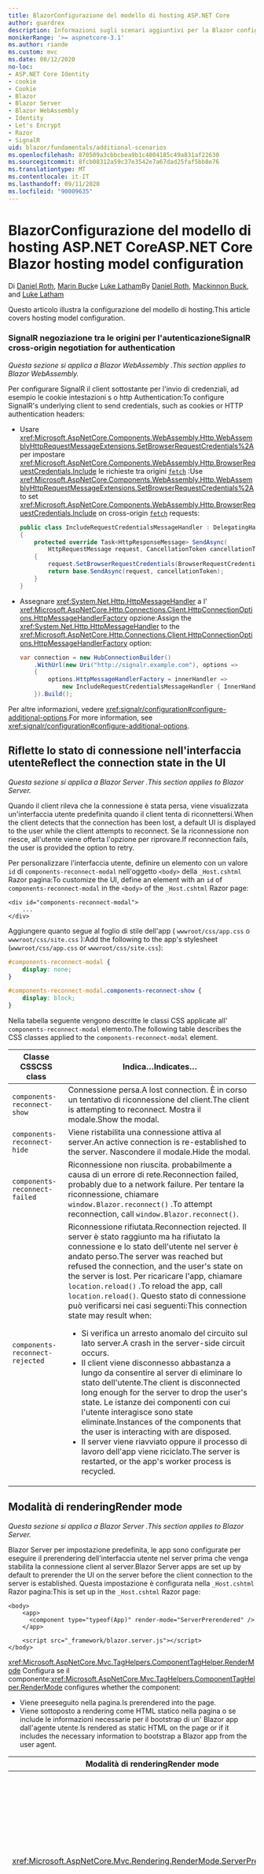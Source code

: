 ```yaml
---
title: BlazorConfigurazione del modello di hosting ASP.NET Core
author: guardrex
description: Informazioni sugli scenari aggiuntivi per la Blazor configurazione del modello di hosting di ASP.NET Core.
monikerRange: '>= aspnetcore-3.1'
ms.author: riande
ms.custom: mvc
ms.date: 08/12/2020
no-loc:
- ASP.NET Core Identity
- cookie
- Cookie
- Blazor
- Blazor Server
- Blazor WebAssembly
- Identity
- Let's Encrypt
- Razor
- SignalR
uid: blazor/fundamentals/additional-scenarios
ms.openlocfilehash: 870509a3cbbcbea9b1c4804185c49a831af22630
ms.sourcegitcommit: 8fcb08312a59c37e3542e7a67dad25faf5bb8e76
ms.translationtype: MT
ms.contentlocale: it-IT
ms.lasthandoff: 09/11/2020
ms.locfileid: "90009635"
---
```

# <a name="aspnet-core-no-locblazor-hosting-model-configuration"></a><span data-ttu-id="208dd-103">BlazorConfigurazione del modello di hosting ASP.NET Core</span><span class="sxs-lookup"><span data-stu-id="208dd-103">ASP.NET Core Blazor hosting model configuration</span></span>

<span data-ttu-id="208dd-104">Di [Daniel Roth](https://github.com/danroth27), [Marin Buck](https://github.com/MackinnonBuck)e [Luke Latham](https://github.com/guardrex)</span><span class="sxs-lookup"><span data-stu-id="208dd-104">By [Daniel Roth](https://github.com/danroth27), [Mackinnon Buck](https://github.com/MackinnonBuck), and [Luke Latham](https://github.com/guardrex)</span></span>

<span data-ttu-id="208dd-105">Questo articolo illustra la configurazione del modello di hosting.</span><span class="sxs-lookup"><span data-stu-id="208dd-105">This article covers hosting model configuration.</span></span>

### <a name="no-locsignalr-cross-origin-negotiation-for-authentication"></a><span data-ttu-id="208dd-106">SignalR negoziazione tra le origini per l'autenticazione</span><span class="sxs-lookup"><span data-stu-id="208dd-106">SignalR cross-origin negotiation for authentication</span></span>

<span data-ttu-id="208dd-107">*Questa sezione si applica a Blazor WebAssembly .*</span><span class="sxs-lookup"><span data-stu-id="208dd-107">*This section applies to Blazor WebAssembly.*</span></span>

<span data-ttu-id="208dd-108">Per configurare SignalR il client sottostante per l'invio di credenziali, ad esempio le cookie intestazioni s o http Authentication:</span><span class="sxs-lookup"><span data-stu-id="208dd-108">To configure SignalR's underlying client to send credentials, such as cookies or HTTP authentication headers:</span></span>

* <span data-ttu-id="208dd-109">Usare <xref:Microsoft.AspNetCore.Components.WebAssembly.Http.WebAssemblyHttpRequestMessageExtensions.SetBrowserRequestCredentials%2A> per impostare <xref:Microsoft.AspNetCore.Components.WebAssembly.Http.BrowserRequestCredentials.Include> le richieste tra origini [`fetch`](https://developer.mozilla.org/docs/Web/API/Fetch_API/Using_Fetch) :</span><span class="sxs-lookup"><span data-stu-id="208dd-109">Use <xref:Microsoft.AspNetCore.Components.WebAssembly.Http.WebAssemblyHttpRequestMessageExtensions.SetBrowserRequestCredentials%2A> to set <xref:Microsoft.AspNetCore.Components.WebAssembly.Http.BrowserRequestCredentials.Include> on cross-origin [`fetch`](https://developer.mozilla.org/docs/Web/API/Fetch_API/Using_Fetch) requests:</span></span>

  ```csharp
  public class IncludeRequestCredentialsMessageHandler : DelegatingHandler
  {
      protected override Task<HttpResponseMessage> SendAsync(
          HttpRequestMessage request, CancellationToken cancellationToken)
      {
          request.SetBrowserRequestCredentials(BrowserRequestCredentials.Include);
          return base.SendAsync(request, cancellationToken);
      }
  }
  ```

* <span data-ttu-id="208dd-110">Assegnare <xref:System.Net.Http.HttpMessageHandler> a l' <xref:Microsoft.AspNetCore.Http.Connections.Client.HttpConnectionOptions.HttpMessageHandlerFactory> opzione:</span><span class="sxs-lookup"><span data-stu-id="208dd-110">Assign the <xref:System.Net.Http.HttpMessageHandler> to the <xref:Microsoft.AspNetCore.Http.Connections.Client.HttpConnectionOptions.HttpMessageHandlerFactory> option:</span></span>

  ```csharp
  var connection = new HubConnectionBuilder()
      .WithUrl(new Uri("http://signalr.example.com"), options =>
      {
          options.HttpMessageHandlerFactory = innerHandler => 
              new IncludeRequestCredentialsMessageHandler { InnerHandler = innerHandler };
      }).Build();
  ```

<span data-ttu-id="208dd-111">Per altre informazioni, vedere <xref:signalr/configuration#configure-additional-options>.</span><span class="sxs-lookup"><span data-stu-id="208dd-111">For more information, see <xref:signalr/configuration#configure-additional-options>.</span></span>

## <a name="reflect-the-connection-state-in-the-ui"></a><span data-ttu-id="208dd-112">Riflette lo stato di connessione nell'interfaccia utente</span><span class="sxs-lookup"><span data-stu-id="208dd-112">Reflect the connection state in the UI</span></span>

<span data-ttu-id="208dd-113">*Questa sezione si applica a Blazor Server .*</span><span class="sxs-lookup"><span data-stu-id="208dd-113">*This section applies to Blazor Server.*</span></span>

<span data-ttu-id="208dd-114">Quando il client rileva che la connessione è stata persa, viene visualizzata un'interfaccia utente predefinita quando il client tenta di riconnettersi.</span><span class="sxs-lookup"><span data-stu-id="208dd-114">When the client detects that the connection has been lost, a default UI is displayed to the user while the client attempts to reconnect.</span></span> <span data-ttu-id="208dd-115">Se la riconnessione non riesce, all'utente viene offerta l'opzione per riprovare.</span><span class="sxs-lookup"><span data-stu-id="208dd-115">If reconnection fails, the user is provided the option to retry.</span></span>

<span data-ttu-id="208dd-116">Per personalizzare l'interfaccia utente, definire un elemento con un valore `id` di `components-reconnect-modal` nell'oggetto `<body>` della `_Host.cshtml` Razor pagina:</span><span class="sxs-lookup"><span data-stu-id="208dd-116">To customize the UI, define an element with an `id` of `components-reconnect-modal` in the `<body>` of the `_Host.cshtml` Razor page:</span></span>

```cshtml
<div id="components-reconnect-modal">
    ...
</div>
```

<span data-ttu-id="208dd-117">Aggiungere quanto segue al foglio di stile dell'app ( `wwwroot/css/app.css` o `wwwroot/css/site.css` ):</span><span class="sxs-lookup"><span data-stu-id="208dd-117">Add the following to the app's stylesheet (`wwwroot/css/app.css` or `wwwroot/css/site.css`):</span></span>

```css
#components-reconnect-modal {
    display: none;
}

#components-reconnect-modal.components-reconnect-show {
    display: block;
}
```

<span data-ttu-id="208dd-118">Nella tabella seguente vengono descritte le classi CSS applicate all' `components-reconnect-modal` elemento.</span><span class="sxs-lookup"><span data-stu-id="208dd-118">The following table describes the CSS classes applied to the `components-reconnect-modal` element.</span></span>

| <span data-ttu-id="208dd-119">Classe CSS</span><span class="sxs-lookup"><span data-stu-id="208dd-119">CSS class</span></span>                       | <span data-ttu-id="208dd-120">Indica&hellip;</span><span class="sxs-lookup"><span data-stu-id="208dd-120">Indicates&hellip;</span></span> |
| ------------------------------- | ----------------- |
| `components-reconnect-show`     | <span data-ttu-id="208dd-121">Connessione persa.</span><span class="sxs-lookup"><span data-stu-id="208dd-121">A lost connection.</span></span> <span data-ttu-id="208dd-122">È in corso un tentativo di riconnessione del client.</span><span class="sxs-lookup"><span data-stu-id="208dd-122">The client is attempting to reconnect.</span></span> <span data-ttu-id="208dd-123">Mostra il modale.</span><span class="sxs-lookup"><span data-stu-id="208dd-123">Show the modal.</span></span> |
| `components-reconnect-hide`     | <span data-ttu-id="208dd-124">Viene ristabilita una connessione attiva al server.</span><span class="sxs-lookup"><span data-stu-id="208dd-124">An active connection is re-established to the server.</span></span> <span data-ttu-id="208dd-125">Nascondere il modale.</span><span class="sxs-lookup"><span data-stu-id="208dd-125">Hide the modal.</span></span> |
| `components-reconnect-failed`   | <span data-ttu-id="208dd-126">Riconnessione non riuscita. probabilmente a causa di un errore di rete.</span><span class="sxs-lookup"><span data-stu-id="208dd-126">Reconnection failed, probably due to a network failure.</span></span> <span data-ttu-id="208dd-127">Per tentare la riconnessione, chiamare `window.Blazor.reconnect()` .</span><span class="sxs-lookup"><span data-stu-id="208dd-127">To attempt reconnection, call `window.Blazor.reconnect()`.</span></span> |
| `components-reconnect-rejected` | <span data-ttu-id="208dd-128">Riconnessione rifiutata.</span><span class="sxs-lookup"><span data-stu-id="208dd-128">Reconnection rejected.</span></span> <span data-ttu-id="208dd-129">Il server è stato raggiunto ma ha rifiutato la connessione e lo stato dell'utente nel server è andato perso.</span><span class="sxs-lookup"><span data-stu-id="208dd-129">The server was reached but refused the connection, and the user's state on the server is lost.</span></span> <span data-ttu-id="208dd-130">Per ricaricare l'app, chiamare `location.reload()` .</span><span class="sxs-lookup"><span data-stu-id="208dd-130">To reload the app, call `location.reload()`.</span></span> <span data-ttu-id="208dd-131">Questo stato di connessione può verificarsi nei casi seguenti:</span><span class="sxs-lookup"><span data-stu-id="208dd-131">This connection state may result when:</span></span><ul><li><span data-ttu-id="208dd-132">Si verifica un arresto anomalo del circuito sul lato server.</span><span class="sxs-lookup"><span data-stu-id="208dd-132">A crash in the server-side circuit occurs.</span></span></li><li><span data-ttu-id="208dd-133">Il client viene disconnesso abbastanza a lungo da consentire al server di eliminare lo stato dell'utente.</span><span class="sxs-lookup"><span data-stu-id="208dd-133">The client is disconnected long enough for the server to drop the user's state.</span></span> <span data-ttu-id="208dd-134">Le istanze dei componenti con cui l'utente interagisce sono state eliminate.</span><span class="sxs-lookup"><span data-stu-id="208dd-134">Instances of the components that the user is interacting with are disposed.</span></span></li><li><span data-ttu-id="208dd-135">Il server viene riavviato oppure il processo di lavoro dell'app viene riciclato.</span><span class="sxs-lookup"><span data-stu-id="208dd-135">The server is restarted, or the app's worker process is recycled.</span></span></li></ul> |

## <a name="render-mode"></a><span data-ttu-id="208dd-136">Modalità di rendering</span><span class="sxs-lookup"><span data-stu-id="208dd-136">Render mode</span></span>

<span data-ttu-id="208dd-137">*Questa sezione si applica a Blazor Server .*</span><span class="sxs-lookup"><span data-stu-id="208dd-137">*This section applies to Blazor Server.*</span></span>

<span data-ttu-id="208dd-138">Blazor Server per impostazione predefinita, le app sono configurate per eseguire il prerendering dell'interfaccia utente nel server prima che venga stabilita la connessione client al server.</span><span class="sxs-lookup"><span data-stu-id="208dd-138">Blazor Server apps are set up by default to prerender the UI on the server before the client connection to the server is established.</span></span> <span data-ttu-id="208dd-139">Questa impostazione è configurata nella `_Host.cshtml` Razor pagina:</span><span class="sxs-lookup"><span data-stu-id="208dd-139">This is set up in the `_Host.cshtml` Razor page:</span></span>

```cshtml
<body>
    <app>
      <component type="typeof(App)" render-mode="ServerPrerendered" />
    </app>

    <script src="_framework/blazor.server.js"></script>
</body>
```

<span data-ttu-id="208dd-140"><xref:Microsoft.AspNetCore.Mvc.TagHelpers.ComponentTagHelper.RenderMode> Configura se il componente:</span><span class="sxs-lookup"><span data-stu-id="208dd-140"><xref:Microsoft.AspNetCore.Mvc.TagHelpers.ComponentTagHelper.RenderMode> configures whether the component:</span></span>

* <span data-ttu-id="208dd-141">Viene preeseguito nella pagina.</span><span class="sxs-lookup"><span data-stu-id="208dd-141">Is prerendered into the page.</span></span>
* <span data-ttu-id="208dd-142">Viene sottoposto a rendering come HTML statico nella pagina o se include le informazioni necessarie per il bootstrap di un' Blazor app dall'agente utente.</span><span class="sxs-lookup"><span data-stu-id="208dd-142">Is rendered as static HTML on the page or if it includes the necessary information to bootstrap a Blazor app from the user agent.</span></span>

| <span data-ttu-id="208dd-143">Modalità di rendering</span><span class="sxs-lookup"><span data-stu-id="208dd-143">Render mode</span></span> | <span data-ttu-id="208dd-144">Descrizione</span><span class="sxs-lookup"><span data-stu-id="208dd-144">Description</span></span> |
| --- | --- |
| <xref:Microsoft.AspNetCore.Mvc.Rendering.RenderMode.ServerPrerendered> | <span data-ttu-id="208dd-145">Esegue il rendering del componente in HTML statico e include un marcatore per un' Blazor Server app.</span><span class="sxs-lookup"><span data-stu-id="208dd-145">Renders the component into static HTML and includes a marker for a Blazor Server app.</span></span> <span data-ttu-id="208dd-146">Quando l'agente utente viene avviato, questo marcatore viene usato per il bootstrap di un' Blazor app.</span><span class="sxs-lookup"><span data-stu-id="208dd-146">When the user-agent starts, this marker is used to bootstrap a Blazor app.</span></span> |
| <xref:Microsoft.AspNetCore.Mvc.Rendering.RenderMode.Server> | <span data-ttu-id="208dd-147">Esegue il rendering di un marcatore per un' Blazor Server app.</span><span class="sxs-lookup"><span data-stu-id="208dd-147">Renders a marker for a Blazor Server app.</span></span> <span data-ttu-id="208dd-148">L'output del componente non è incluso.</span><span class="sxs-lookup"><span data-stu-id="208dd-148">Output from the component isn't included.</span></span> <span data-ttu-id="208dd-149">Quando l'agente utente viene avviato, questo marcatore viene usato per il bootstrap di un' Blazor app.</span><span class="sxs-lookup"><span data-stu-id="208dd-149">When the user-agent starts, this marker is used to bootstrap a Blazor app.</span></span> |
| <xref:Microsoft.AspNetCore.Mvc.Rendering.RenderMode.Static> | <span data-ttu-id="208dd-150">Esegue il rendering del componente in HTML statico.</span><span class="sxs-lookup"><span data-stu-id="208dd-150">Renders the component into static HTML.</span></span> |

<span data-ttu-id="208dd-151">Il rendering dei componenti server da una pagina HTML statica non è supportato.</span><span class="sxs-lookup"><span data-stu-id="208dd-151">Rendering server components from a static HTML page isn't supported.</span></span>

## <a name="initialize-the-no-locblazor-circuit"></a><span data-ttu-id="208dd-152">Inizializzare il Blazor circuito</span><span class="sxs-lookup"><span data-stu-id="208dd-152">Initialize the Blazor circuit</span></span>

<span data-ttu-id="208dd-153">*Questa sezione si applica a Blazor Server .*</span><span class="sxs-lookup"><span data-stu-id="208dd-153">*This section applies to Blazor Server.*</span></span>

<span data-ttu-id="208dd-154">Configurare l'avvio manuale del Blazor Server [ SignalR circuito](xref:blazor/hosting-models#circuits) di un'app nel `Pages/_Host.cshtml` file:</span><span class="sxs-lookup"><span data-stu-id="208dd-154">Configure the manual start of a Blazor Server app's [SignalR circuit](xref:blazor/hosting-models#circuits) in the `Pages/_Host.cshtml` file:</span></span>

* <span data-ttu-id="208dd-155">Aggiungere un `autostart="false"` attributo al `<script>` tag per lo `blazor.server.js` script.</span><span class="sxs-lookup"><span data-stu-id="208dd-155">Add an `autostart="false"` attribute to the `<script>` tag for the `blazor.server.js` script.</span></span>
* <span data-ttu-id="208dd-156">Inserire uno script che chiama `Blazor.start` dopo il `blazor.server.js` tag dello script e all'interno del `</body>` tag di chiusura.</span><span class="sxs-lookup"><span data-stu-id="208dd-156">Place a script that calls `Blazor.start` after the `blazor.server.js` script's tag and inside the closing `</body>` tag.</span></span>

<span data-ttu-id="208dd-157">Quando `autostart` è disabilitato, qualsiasi aspetto dell'app che non dipende dal circuito funziona normalmente.</span><span class="sxs-lookup"><span data-stu-id="208dd-157">When `autostart` is disabled, any aspect of the app that doesn't depend on the circuit works normally.</span></span> <span data-ttu-id="208dd-158">Il routing lato client, ad esempio, è operativo.</span><span class="sxs-lookup"><span data-stu-id="208dd-158">For example, client-side routing is operational.</span></span> <span data-ttu-id="208dd-159">Tuttavia, qualsiasi aspetto che dipende dal circuito non è operativo fino a quando non `Blazor.start` viene chiamato il metodo.</span><span class="sxs-lookup"><span data-stu-id="208dd-159">However, any aspect that depends on the circuit isn't operational until `Blazor.start` is called.</span></span> <span data-ttu-id="208dd-160">Il comportamento dell'app è imprevedibile senza un circuito stabilito.</span><span class="sxs-lookup"><span data-stu-id="208dd-160">App behavior is unpredictable without an established circuit.</span></span> <span data-ttu-id="208dd-161">Ad esempio, i metodi dei componenti non vengono eseguiti mentre il circuito è disconnesso.</span><span class="sxs-lookup"><span data-stu-id="208dd-161">For example, component methods fail to execute while the circuit is disconnected.</span></span>

### <a name="initialize-no-locblazor-when-the-document-is-ready"></a><span data-ttu-id="208dd-162">Inizializza Blazor quando il documento è pronto</span><span class="sxs-lookup"><span data-stu-id="208dd-162">Initialize Blazor when the document is ready</span></span>

<span data-ttu-id="208dd-163">Per inizializzare l' Blazor app quando il documento è pronto:</span><span class="sxs-lookup"><span data-stu-id="208dd-163">To initialize the Blazor app when the document is ready:</span></span>

```cshtml
<body>

    ...

    <script autostart="false" src="_framework/blazor.server.js"></script>
    <script>
      document.addEventListener("DOMContentLoaded", function() {
        Blazor.start();
      });
    </script>
</body>
```

### <a name="chain-to-the-promise-that-results-from-a-manual-start"></a><span data-ttu-id="208dd-164">Concatenare a `Promise` che risulta da un avvio manuale</span><span class="sxs-lookup"><span data-stu-id="208dd-164">Chain to the `Promise` that results from a manual start</span></span>

<span data-ttu-id="208dd-165">Per eseguire attività aggiuntive, ad esempio l'inizializzazione dell'interoperabilità JS, usare `then` per concatenare a `Promise` che risulta da un'app manuale di Blazor avvio:</span><span class="sxs-lookup"><span data-stu-id="208dd-165">To perform additional tasks, such as JS interop initialization, use `then` to chain to the `Promise` that results from a manual Blazor app start:</span></span>

```cshtml
<body>

    ...

    <script autostart="false" src="_framework/blazor.server.js"></script>
    <script>
      Blazor.start().then(function () {
        ...
      });
    </script>
</body>
```

### <a name="configure-the-no-locsignalr-client"></a><span data-ttu-id="208dd-166">Configurare il SignalR client</span><span class="sxs-lookup"><span data-stu-id="208dd-166">Configure the SignalR client</span></span>

#### <a name="logging"></a><span data-ttu-id="208dd-167">Registrazione</span><span class="sxs-lookup"><span data-stu-id="208dd-167">Logging</span></span>

<span data-ttu-id="208dd-168">Per configurare la SignalR registrazione client, passare un oggetto di configurazione ( `configureSignalR` ) che chiama `configureLogging` con il livello di registrazione nel generatore client:</span><span class="sxs-lookup"><span data-stu-id="208dd-168">To configure SignalR client logging, pass in a configuration object (`configureSignalR`) that calls `configureLogging` with the log level on the client builder:</span></span>

```cshtml
<body>

    ...

    <script autostart="false" src="_framework/blazor.server.js"></script>
    <script>
      Blazor.start({
        configureSignalR: function (builder) {
          builder.configureLogging("information");
        }
      });
    </script>
</body>
```

<span data-ttu-id="208dd-169">Nell'esempio precedente, `information` è equivalente a un livello di log di <xref:Microsoft.Extensions.Logging.LogLevel.Information?displayProperty=nameWithType> .</span><span class="sxs-lookup"><span data-stu-id="208dd-169">In the preceding example, `information` is equivalent to a log level of <xref:Microsoft.Extensions.Logging.LogLevel.Information?displayProperty=nameWithType>.</span></span>

### <a name="modify-the-reconnection-handler"></a><span data-ttu-id="208dd-170">Modificare il gestore di riconnessione</span><span class="sxs-lookup"><span data-stu-id="208dd-170">Modify the reconnection handler</span></span>

<span data-ttu-id="208dd-171">Gli eventi di connessione del circuito del gestore di riconnessione possono essere modificati per comportamenti personalizzati, ad esempio:</span><span class="sxs-lookup"><span data-stu-id="208dd-171">The reconnection handler's circuit connection events can be modified for custom behaviors, such as:</span></span>

* <span data-ttu-id="208dd-172">Per inviare una notifica all'utente se la connessione viene eliminata.</span><span class="sxs-lookup"><span data-stu-id="208dd-172">To notify the user if the connection is dropped.</span></span>
* <span data-ttu-id="208dd-173">Per eseguire la registrazione (dal client) quando si connette un circuito.</span><span class="sxs-lookup"><span data-stu-id="208dd-173">To perform logging (from the client) when a circuit is connected.</span></span>

<span data-ttu-id="208dd-174">Per modificare gli eventi di connessione, registrare i callback per le seguenti modifiche della connessione:</span><span class="sxs-lookup"><span data-stu-id="208dd-174">To modify the connection events, register callbacks for the following connection changes:</span></span>

* <span data-ttu-id="208dd-175">Connessioni eliminate utilizzare `onConnectionDown` .</span><span class="sxs-lookup"><span data-stu-id="208dd-175">Dropped connections use `onConnectionDown`.</span></span>
* <span data-ttu-id="208dd-176">Le connessioni stabilite/ristabilite usano `onConnectionUp` .</span><span class="sxs-lookup"><span data-stu-id="208dd-176">Established/re-established connections use `onConnectionUp`.</span></span>

<span data-ttu-id="208dd-177">**Entrambi** `onConnectionDown` `onConnectionUp` è necessario specificare e:</span><span class="sxs-lookup"><span data-stu-id="208dd-177">**Both** `onConnectionDown` and `onConnectionUp` must be specified:</span></span>

```cshtml
<body>

    ...

    <script autostart="false" src="_framework/blazor.server.js"></script>
    <script>
      Blazor.start({
        reconnectionHandler: {
          onConnectionDown: (options, error) => console.error(error);
          onConnectionUp: () => console.log("Up, up, and away!");
        }
      });
    </script>
</body>
```

### <a name="adjust-the-reconnection-retry-count-and-interval"></a><span data-ttu-id="208dd-178">Modificare il numero di tentativi di riconnessione e l'intervallo</span><span class="sxs-lookup"><span data-stu-id="208dd-178">Adjust the reconnection retry count and interval</span></span>

<span data-ttu-id="208dd-179">Per modificare il numero di tentativi di riconnessione e l'intervallo, impostare il numero di tentativi ( `maxRetries` ) e il periodo di tempo in millisecondi consentiti per ogni nuovo tentativo ( `retryIntervalMilliseconds` ):</span><span class="sxs-lookup"><span data-stu-id="208dd-179">To adjust the reconnection retry count and interval, set the number of retries (`maxRetries`) and period in milliseconds permitted for each retry attempt (`retryIntervalMilliseconds`):</span></span>

```cshtml
<body>

    ...

    <script autostart="false" src="_framework/blazor.server.js"></script>
    <script>
      Blazor.start({
        reconnectionOptions: {
          maxRetries: 3,
          retryIntervalMilliseconds: 2000
        }
      });
    </script>
</body>
```

## <a name="hide-or-replace-the-reconnection-display"></a><span data-ttu-id="208dd-180">Nascondi o Sostituisci la visualizzazione di riconnessione</span><span class="sxs-lookup"><span data-stu-id="208dd-180">Hide or replace the reconnection display</span></span>

<span data-ttu-id="208dd-181">Per nascondere la visualizzazione della riconnessione, impostare il gestore di riconnessione `_reconnectionDisplay` su un oggetto vuoto ( `{}` o `new Object()` ):</span><span class="sxs-lookup"><span data-stu-id="208dd-181">To hide the reconnection display, set the reconnection handler's `_reconnectionDisplay` to an empty object (`{}` or `new Object()`):</span></span>

```cshtml
<body>

    ...

    <script autostart="false" src="_framework/blazor.server.js"></script>
    <script>
      window.addEventListener('beforeunload', function () {
        Blazor.defaultReconnectionHandler._reconnectionDisplay = {};
      });

      Blazor.start();
    </script>
</body>
```

<span data-ttu-id="208dd-182">Per sostituire la visualizzazione della riconnessione, impostare `_reconnectionDisplay` nell'esempio precedente sull'elemento per la visualizzazione:</span><span class="sxs-lookup"><span data-stu-id="208dd-182">To replace the reconnection display, set `_reconnectionDisplay` in the preceding example to the element for display:</span></span>

```javascript
Blazor.defaultReconnectionHandler._reconnectionDisplay = 
  document.getElementById("{ELEMENT ID}");
```

<span data-ttu-id="208dd-183">Il segnaposto `{ELEMENT ID}` è l'ID dell'elemento HTML da visualizzare.</span><span class="sxs-lookup"><span data-stu-id="208dd-183">The placeholder `{ELEMENT ID}` is the ID of the HTML element to display.</span></span>

::: moniker range=">= aspnetcore-5.0"

<span data-ttu-id="208dd-184">Personalizzare il ritardo prima che la visualizzazione della riconnessione venga visualizzata impostando la `transition-delay` proprietà nel CSS ( `wwwroot/css/site.css` ) dell'app per l'elemento modale.</span><span class="sxs-lookup"><span data-stu-id="208dd-184">Customize the delay before the reconnection display appears by setting the `transition-delay` property in the app's CSS (`wwwroot/css/site.css`) for the modal element.</span></span> <span data-ttu-id="208dd-185">Nell'esempio seguente viene impostato il ritardo di transizione da 500 ms (impostazione predefinita) a 1.000 ms (1 secondo):</span><span class="sxs-lookup"><span data-stu-id="208dd-185">The following example sets the transition delay from 500 ms (default) to 1,000 ms (1 second):</span></span>

```css
#components-reconnect-modal {
    transition: visibility 0s linear 1000ms;
}
```

::: moniker-end

## <a name="influence-html-head-tag-elements"></a><span data-ttu-id="208dd-186">Influenza `<head>` elementi tag HTML</span><span class="sxs-lookup"><span data-stu-id="208dd-186">Influence HTML `<head>` tag elements</span></span>

<span data-ttu-id="208dd-187">*Questa sezione si applica alla prossima versione di ASP.NET Core 5,0 di Blazor WebAssembly e Blazor Server .*</span><span class="sxs-lookup"><span data-stu-id="208dd-187">*This section applies to the upcoming ASP.NET Core 5.0 release of Blazor WebAssembly and Blazor Server.*</span></span>

<span data-ttu-id="208dd-188">Quando viene eseguito il rendering, i `Title` `Link` componenti, e `Meta` aggiungono o aggiornano i dati negli `<head>` elementi tag HTML:</span><span class="sxs-lookup"><span data-stu-id="208dd-188">When rendered, the `Title`, `Link`, and `Meta` components add or update data in the HTML `<head>` tag elements:</span></span>

```razor
@using Microsoft.AspNetCore.Components.Web.Extensions.Head

<Title Value="{TITLE}" />
<Link href="{URL}" rel="stylesheet" />
<Meta content="{DESCRIPTION}" name="description" />
```

<span data-ttu-id="208dd-189">Nell'esempio precedente, i segnaposto per `{TITLE}` , `{URL}` e `{DESCRIPTION}` sono valori stringa, Razor variabili o Razor espressioni.</span><span class="sxs-lookup"><span data-stu-id="208dd-189">In the preceding example, placeholders for `{TITLE}`, `{URL}`, and `{DESCRIPTION}` are string values, Razor variables, or Razor expressions.</span></span>

<span data-ttu-id="208dd-190">Si applicano le seguenti caratteristiche:</span><span class="sxs-lookup"><span data-stu-id="208dd-190">The following characteristics apply:</span></span>

* <span data-ttu-id="208dd-191">Il prerendering lato server è supportato.</span><span class="sxs-lookup"><span data-stu-id="208dd-191">Server-side prerendering is supported.</span></span>
* <span data-ttu-id="208dd-192">Il `Value` parametro è l'unico parametro valido per il `Title` componente.</span><span class="sxs-lookup"><span data-stu-id="208dd-192">The `Value` parameter is the only valid parameter for the `Title` component.</span></span>
* <span data-ttu-id="208dd-193">Gli attributi HTML forniti ai `Meta` `Link` componenti e vengono acquisiti in [attributi aggiuntivi](xref:blazor/components/index#attribute-splatting-and-arbitrary-parameters) e passati al tag HTML sottoposto a rendering.</span><span class="sxs-lookup"><span data-stu-id="208dd-193">HTML attributes provided to the `Meta` and `Link` components are captured in [additional attributes](xref:blazor/components/index#attribute-splatting-and-arbitrary-parameters) and passed through to the rendered HTML tag.</span></span>
* <span data-ttu-id="208dd-194">Per più `Title` componenti, il titolo della pagina riflette l'oggetto `Value` dell'ultimo componente di cui è stato `Title` eseguito il rendering.</span><span class="sxs-lookup"><span data-stu-id="208dd-194">For multiple `Title` components, the title of the page reflects the `Value` of the last `Title` component rendered.</span></span>
* <span data-ttu-id="208dd-195">Se più `Meta` `Link` componenti o sono inclusi con attributi identici, esiste esattamente un tag HTML sottoposto a rendering per ogni `Meta` `Link` componente o.</span><span class="sxs-lookup"><span data-stu-id="208dd-195">If multiple `Meta` or `Link` components are included with identical attributes, there's exactly one HTML tag rendered per `Meta` or `Link` component.</span></span> <span data-ttu-id="208dd-196">Due `Meta` `Link` componenti o non possono fare riferimento allo stesso tag HTML sottoposto a rendering.</span><span class="sxs-lookup"><span data-stu-id="208dd-196">Two `Meta` or `Link` components can't refer to the same rendered HTML tag.</span></span>
* <span data-ttu-id="208dd-197">Le modifiche apportate ai parametri dei `Meta` componenti o esistenti `Link` vengono riflesse nei tag HTML sottoposti a rendering.</span><span class="sxs-lookup"><span data-stu-id="208dd-197">Changes to the parameters of existing `Meta` or `Link` components are reflected in their rendered HTML tags.</span></span>
* <span data-ttu-id="208dd-198">Quando i `Link` `Meta` componenti o non vengono più sottoposti a rendering e quindi eliminati dal Framework, i tag HTML sottoposti a rendering vengono rimossi.</span><span class="sxs-lookup"><span data-stu-id="208dd-198">When the `Link` or `Meta` components are no longer rendered and thus disposed by the framework, their rendered HTML tags are removed.</span></span>

<span data-ttu-id="208dd-199">Quando uno dei componenti del Framework viene utilizzato in un componente figlio, il tag HTML sottoposto a rendering influisce su qualsiasi altro componente figlio del componente padre, purché venga eseguito il rendering del componente figlio contenente il componente del Framework.</span><span class="sxs-lookup"><span data-stu-id="208dd-199">When one of the framework components is used in a child component, the rendered HTML tag influences any other child component of the parent component as long as the child component containing the framework component is rendered.</span></span> <span data-ttu-id="208dd-200">La distinzione tra l'uso di uno di questi componenti del Framework in un componente figlio e l'inserimento di un tag HTML in `wwwroot/index.html` o è il tag HTML sottoposto a `Pages/_Host.cshtml` rendering di un componente del Framework:</span><span class="sxs-lookup"><span data-stu-id="208dd-200">The distinction between using the one of these framework components in a child component and placing a an HTML tag in `wwwroot/index.html` or `Pages/_Host.cshtml` is that a framework component's rendered HTML tag:</span></span>

* <span data-ttu-id="208dd-201">Può essere modificato in base allo stato dell'applicazione.</span><span class="sxs-lookup"><span data-stu-id="208dd-201">Can be modified by application state.</span></span> <span data-ttu-id="208dd-202">Un tag HTML hardcoded non può essere modificato in base allo stato dell'applicazione.</span><span class="sxs-lookup"><span data-stu-id="208dd-202">A hard-coded HTML tag can't be modified by application state.</span></span>
* <span data-ttu-id="208dd-203">Viene rimosso dal codice HTML `<head>` quando il componente padre non viene più sottoposto a rendering.</span><span class="sxs-lookup"><span data-stu-id="208dd-203">Is removed from the HTML `<head>` when the parent component is no longer rendered.</span></span>

## <a name="static-files"></a><span data-ttu-id="208dd-204">File statici</span><span class="sxs-lookup"><span data-stu-id="208dd-204">Static files</span></span>

<span data-ttu-id="208dd-205">*Questa sezione si applica a Blazor Server .*</span><span class="sxs-lookup"><span data-stu-id="208dd-205">*This section applies to Blazor Server.*</span></span>

<span data-ttu-id="208dd-206">Per creare altri mapping di file con <xref:Microsoft.AspNetCore.StaticFiles.FileExtensionContentTypeProvider> o configurare altri <xref:Microsoft.AspNetCore.Builder.StaticFileOptions> , usare **uno** degli approcci seguenti.</span><span class="sxs-lookup"><span data-stu-id="208dd-206">To create additional file mappings with a <xref:Microsoft.AspNetCore.StaticFiles.FileExtensionContentTypeProvider> or configure other <xref:Microsoft.AspNetCore.Builder.StaticFileOptions>, use **one** of the following approaches.</span></span> <span data-ttu-id="208dd-207">Negli esempi seguenti, il `{EXTENSION}` segnaposto è l'estensione di file e il `{CONTENT TYPE}` segnaposto è il tipo di contenuto.</span><span class="sxs-lookup"><span data-stu-id="208dd-207">In the following examples, the `{EXTENSION}` placeholder is the file extension, and the `{CONTENT TYPE}` placeholder is the content type.</span></span>

* <span data-ttu-id="208dd-208">Configurare le opzioni tramite l' [inserimento di dipendenze](xref:blazor/fundamentals/dependency-injection) in `Startup.ConfigureServices` ( `Startup.cs` ) utilizzando <xref:Microsoft.AspNetCore.Builder.StaticFileOptions> :</span><span class="sxs-lookup"><span data-stu-id="208dd-208">Configure options through [dependency injection (DI)](xref:blazor/fundamentals/dependency-injection) in `Startup.ConfigureServices` (`Startup.cs`) using <xref:Microsoft.AspNetCore.Builder.StaticFileOptions>:</span></span>

  ```csharp
  using Microsoft.AspNetCore.StaticFiles;

  ...

  var provider = new FileExtensionContentTypeProvider();
  provider.Mappings["{EXTENSION}"] = "{CONTENT TYPE}";

  services.Configure<StaticFileOptions>(options =>
  {
      options.ContentTypeProvider = provider;
  });
  ```

  <span data-ttu-id="208dd-209">Poiché questo approccio configura lo stesso provider di file usato per gestire `blazor.server.js` , assicurarsi che la configurazione personalizzata non interferisca con il servizio `blazor.server.js` .</span><span class="sxs-lookup"><span data-stu-id="208dd-209">Because this approach configures the same file provider used to serve `blazor.server.js`, make sure that your custom configuration doesn't interfere with serving `blazor.server.js`.</span></span> <span data-ttu-id="208dd-210">Ad esempio, non rimuovere il mapping per i file JavaScript configurando il provider con `provider.Mappings.Remove(".js")` .</span><span class="sxs-lookup"><span data-stu-id="208dd-210">For example, don't remove the mapping for JavaScript files by configuring the provider with `provider.Mappings.Remove(".js")`.</span></span>

* <span data-ttu-id="208dd-211">Usare due chiamate a <xref:Microsoft.AspNetCore.Builder.StaticFileExtensions.UseStaticFiles%2A> in `Startup.Configure` ( `Startup.cs` ):</span><span class="sxs-lookup"><span data-stu-id="208dd-211">Use two calls to <xref:Microsoft.AspNetCore.Builder.StaticFileExtensions.UseStaticFiles%2A> in `Startup.Configure` (`Startup.cs`):</span></span>
  * <span data-ttu-id="208dd-212">Configurare il provider di file personalizzato nella prima chiamata con <xref:Microsoft.AspNetCore.Builder.StaticFileOptions> .</span><span class="sxs-lookup"><span data-stu-id="208dd-212">Configure the custom file provider in the first call with <xref:Microsoft.AspNetCore.Builder.StaticFileOptions>.</span></span>
  * <span data-ttu-id="208dd-213">Il secondo middleware serve `blazor.server.js` , che usa la configurazione predefinita dei file statici fornita dal Blazor Framework.</span><span class="sxs-lookup"><span data-stu-id="208dd-213">The second middleware serves `blazor.server.js`, which uses the default static files configuration provided by the Blazor framework.</span></span>

  ```csharp
  using Microsoft.AspNetCore.StaticFiles;

  ...

  var provider = new FileExtensionContentTypeProvider();
  provider.Mappings["{EXTENSION}"] = "{CONTENT TYPE}";

  app.UseStaticFiles(new StaticFileOptions { ContentTypeProvider = provider });
  app.UseStaticFiles();
  ```

## <a name="additional-resources"></a><span data-ttu-id="208dd-214">Risorse aggiuntive</span><span class="sxs-lookup"><span data-stu-id="208dd-214">Additional resources</span></span>

* <xref:fundamentals/logging/index>
